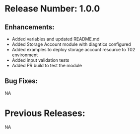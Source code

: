 # Release Number: 1.0.0

## Enhancements:
- Added variables and updated README.md
- Added Storage Account module with diagntics configured
- Added examples to deploy storage account resource to T02 environment
- Added input validation tests
- Added PR build to test the module

## Bug Fixes:
NA

# Previous Releases:
NA